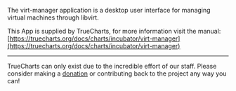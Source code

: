 The virt-manager application is a desktop user interface for managing virtual machines through libvirt.


This App is supplied by TrueCharts, for more information visit the manual: [https://truecharts.org/docs/charts/incubator/virt-manager](https://truecharts.org/docs/charts/incubator/virt-manager)

---

TrueCharts can only exist due to the incredible effort of our staff.
Please consider making a [donation](https://truecharts.org/docs/about/sponsor) or contributing back to the project any way you can!
